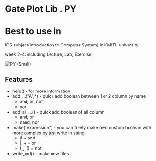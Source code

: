 # Gate Plot Lib . PY

# Best to use in
ICS subject(Introduction to Computer System)
in KMITL university

week 2-4: including Lecture, Lab, Exercise


![PY (Small)](https://github.com/user-attachments/assets/2011a0d0-83fa-4dc1-a807-1596499c4b46)



## Features
- help() - for more information
- add_...("A",*) - quick add boolean between 1 or 2 column by name
  - and, or, not
  - xor
- add_all_...() - quick add boolean of all column
  - and, or
  - nand, nor
- make("expression") - you can freely make own custom boolean with more complex by just write in string
  - & = and
  - |, + = or
  - !_, !() = not
- write_md() - make new files

